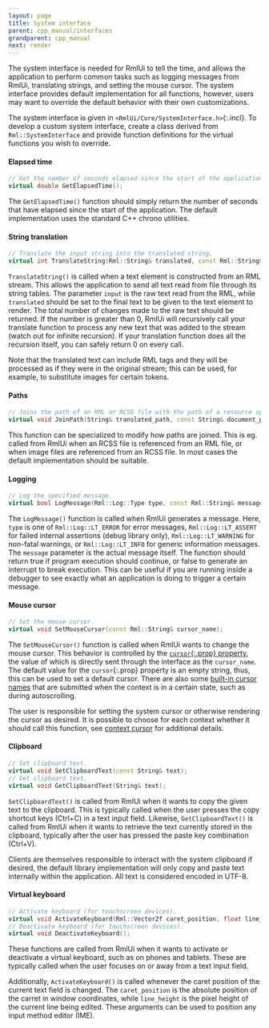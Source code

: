 ```yaml
---
layout: page
title: System interface
parent: cpp_manual/interfaces
grandparent: cpp_manual
next: render
---
```


The system interface is needed for RmlUi to tell the time, and allows the application to perform common tasks such as logging messages from RmlUi, translating strings, and setting the mouse cursor. The system interface provides default implementation for all functions, however, users may want to override the default behavior with their own customizations.

The system interface is given in `<RmlUi/Core/SystemInterface.h>`{:.incl}. To develop a custom system interface, create a class derived from `Rml::SystemInterface` and provide function definitions for the virtual functions you wish to override.

#### Elapsed time

```cpp
// Get the number of seconds elapsed since the start of the application.
virtual double GetElapsedTime();
```
The `GetElapsedTime()` function should simply return the number of seconds that have elapsed since the start of the application. The default implementation uses the standard C++ chrono utilities.

#### String translation

```cpp
// Translate the input string into the translated string.
virtual int TranslateString(Rml::String& translated, const Rml::String& input);
```
`TranslateString()` is called when a text element is constructed from an RML stream. This allows the application to send all text read from file through its string tables. The parameter `input` is the raw text read from the RML, while `translated` should be set to the final text to be given to the text element to render. The total number of changes made to the raw text should be returned. If the number is greater than 0, RmlUi will recursively call your translate function to process any new text that was added to the stream (watch out for infinite recursion). If your translation function does all the recursion itself, you can safely return 0 on every call.

Note that the translated text can include RML tags and they will be processed as if they were in the original stream; this can be used, for example, to substitute images for certain tokens.

#### Paths

```cpp
// Joins the path of an RML or RCSS file with the path of a resource specified within the file.
virtual void JoinPath(String& translated_path, const String& document_path, const String& path);
```
This function can be specialized to modify how paths are joined. This is eg. called from RmlUi when an RCSS file is referenced from an RML file, or when image files are referenced from an RCSS file. In most cases the default implementation should be suitable.

#### Logging

```cpp
// Log the specified message.
virtual bool LogMessage(Rml::Log::Type type, const Rml::String& message);
```
The `LogMessage()` function is called when RmlUi generates a message. Here, `type` is one of `Rml::Log::LT_ERROR` for error messages, `Rml::Log::LT_ASSERT` for failed internal assertions (debug library only), `Rml::Log::LT_WARNING` for non-fatal warnings, or `Rml::Log::LT_INFO` for generic information messages. The `message` parameter is the actual message itself. The function should return true if program execution should continue, or false to generate an interrupt to break execution. This can be useful if you are running inside a debugger to see exactly what an application is doing to trigger a certain message.

#### Mouse cursor

```cpp
// Set the mouse cursor.
virtual void SetMouseCursor(const Rml::String& cursor_name);
```
The `SetMouseCursor()` function is called when RmlUi wants to change the mouse cursor. This behavior is controlled by the [`cursor`{:.prop} property](../../rcss/user_interface.html#cursor), the value of which is directly sent through the interface as the `cursor_name`. The default value for the `cursor`{:.prop} property is an empty string, thus, this can be used to set a default cursor. There are also some [built-in cursor names](../contexts.html#builtin-cursors) that are submitted when the context is in a certain state, such as during autoscrolling.

The user is responsible for setting the system cursor or otherwise rendering the cursor as desired. It is possible to choose for each context whether it should call this function, see [context cursor](../contexts.html#mouse-cursor) for additional details.

#### Clipboard

```cpp
// Set clipboard text.
virtual void SetClipboardText(const String& text);
// Get clipboard text.
virtual void GetClipboardText(String& text);
```
`SetClipboardText()` is called from RmlUi when it wants to copy the given text to the clipboard. This is typically called when the user presses the copy shortcut keys (Ctrl+C) in a text input field. Likewise, `GetClipboardText()` is called from RmlUi when it wants to retrieve the text currently stored in the clipboard, typically after the user has pressed the paste key combination (Ctrl+V).

Clients are themselves responsible to interact with the system clipboard if desired, the default library implementation will only copy and paste text internally within the application. All text is considered encoded in UTF-8.


#### Virtual keyboard

```cpp
// Activate keyboard (for touchscreen devices).
virtual void ActivateKeyboard(Rml::Vector2f caret_position, float line_height);
// Deactivate keyboard (for touchscreen devices).
virtual void DeactivateKeyboard();
```
These functions are called from RmlUi when it wants to activate or deactivate a virtual keyboard, such as on phones and tablets. These are typically called when the user focuses on or away from a text input field.

Additionally, `ActivateKeyboard()` is called whenever the caret position of the current text field is changed. The `caret_position` is the absolute position of the carret in window coordinates, while `line_height` is the pixel height of the current line being edited. These arguments can be used to position any input method editor (IME).
